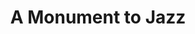 ---
pid: VP18
title: A Monument to Jazz
location_transcription: The Clef Club
zipcode: '19082'
outside_phl: 'Upper Darby PA '
neighborhood: 
age: '67'
age_range: 60-69
instagram: 
image_file_name: VP_18.jpg
proposal_transcription: A sculpture or Dynamic Mural
topic: Music
topic_summary: '0'
type: Mural,Sculpture Statue
keywords_other: jazz, music
credit: Nashid Ali
image_labels: 
twitter: 
facebook: 
permalink: "/monuments/vp18/"
layout: item-page
---